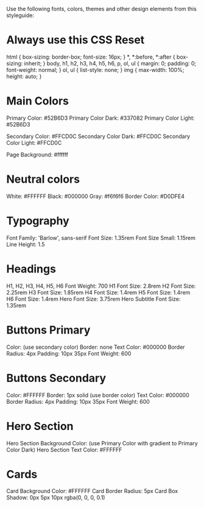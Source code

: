 Use the following fonts, colors, themes and other design elements from this styleguide:

# Always use this CSS Reset
html { box-sizing: border-box; font-size: 16px; } *, *:before, *:after { box-sizing: inherit; } body, h1, h2, h3, h4, h5, h6, p, ol, ul { margin: 0; padding: 0; font-weight: normal; } ol, ul { list-style: none; } img { max-width: 100%; height: auto; }

# Main Colors
Primary Color: #52B6D3
Primary Color Dark: #337082
Primary Color Light: #52B6D3

Secondary Color: #FFCD0C
Secondary Color Dark: #FFCD0C
Secondary Color Light: #FFCD0C

Page Background: #ffffff

# Neutral colors
White: #FFFFFF
Black: #000000
Gray: #f6f6f6
Border Color: #D0DFE4

# Typography
Font Family: 'Barlow', sans-serif
Font Size: 1.35rem
Font Size Small: 1.15rem
Line Height: 1.5

# Headings
H1, H2, H3, H4, H5, H6 Font Weight: 700
H1 Font Size: 2.8rem
H2 Font Size: 2.25rem
H3 Font Size: 1.85rem
H4 Font Size: 1.4rem
H5 Font Size: 1.4rem
H6 Font Size: 1.4rem
Hero Font Size: 3.75rem
Hero Subtitle Font Size: 1.35rem

# Buttons Primary
Color: (use secondary color)
Border: none
Text Color: #000000
Border Radius: 4px
Padding: 10px 35px
Font Weight: 600

# Buttons Secondary
Color: #FFFFFF
Border: 1px solid (use border color)
Text Color: #000000
Border Radius: 4px
Padding: 10px 35px
Font Weight: 600

# Hero Section
Hero Section Background Color: (use Primary Color with gradient to Primary Color Dark)
Hero Section Text Color: #FFFFFF

# Cards
Card Background Color: #FFFFFF
Card Border Radius: 5px
Card Box Shadow: 0px 5px 10px rgba(0, 0, 0, 0.1)


